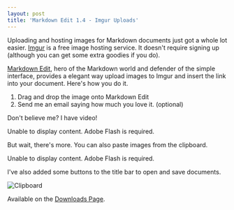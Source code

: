 ```yaml
---
layout: post  
title: 'Markdown Edit 1.4 - Imgur Uploads'
---
```

Uploading and hosting images for Markdown documents just got a whole lot easier. [Imgur](http://imgur.com) is a free image hosting service. It doesn't require signing up (although you can get some extra goodies if you do).

[Markdown Edit](http://mike-ward.net/markdownedit), hero of the Markdown world and defender of the simple interface, provides a elegant way upload images to Imgur and insert the link into your document. Here's how you do it.

1. Drag and drop the image onto Markdown Edit
2. Send me an email saying how much you love it. (optional)

Don't believe me? I have video!

<object id="scPlayer"  width="700" height="400" type="application/x-shockwave-flash" data="http://content.screencast.com/users/Mike-Ward/folders/Jing/media/5b296dea-20d4-4c2a-99d3-a2100e9d6f11/jingswfplayer.swf" >
 <param name="movie" value="http://content.screencast.com/users/Mike-Ward/folders/Jing/media/5b296dea-20d4-4c2a-99d3-a2100e9d6f11/jingswfplayer.swf" />
 <param name="quality" value="high" />
 <param name="bgcolor" value="#FFFFFF" />
 <param name="flashVars" value="thumb=http://content.screencast.com/users/Mike-Ward/folders/Jing/media/5b296dea-20d4-4c2a-99d3-a2100e9d6f11/FirstFrame.jpg&containerwidth=1579&containerheight=808&content=http://content.screencast.com/users/Mike-Ward/folders/Jing/media/5b296dea-20d4-4c2a-99d3-a2100e9d6f11/2015-03-29_0836.swf&blurover=false" />
 <param name="allowFullScreen" value="true" />
 <param name="scale" value="showall" />
 <param name="allowScriptAccess" value="always" />
 <param name="base" value="http://content.screencast.com/users/Mike-Ward/folders/Jing/media/5b296dea-20d4-4c2a-99d3-a2100e9d6f11/" />
 Unable to display content. Adobe Flash is required.
</object> 

But wait, there's more. You can also paste images from the clipboard.

<object id="scPlayer"  width="700" height="400" type="application/x-shockwave-flash" data="http://content.screencast.com/users/Mike-Ward/folders/Jing/media/f55c4964-925c-417f-9a80-bafadc162e9f/jingswfplayer.swf" >
 <param name="movie" value="http://content.screencast.com/users/Mike-Ward/folders/Jing/media/f55c4964-925c-417f-9a80-bafadc162e9f/jingswfplayer.swf" />
 <param name="quality" value="high" />
 <param name="bgcolor" value="#FFFFFF" />
 <param name="flashVars" value="thumb=http://content.screencast.com/users/Mike-Ward/folders/Jing/media/f55c4964-925c-417f-9a80-bafadc162e9f/FirstFrame.jpg&containerwidth=1251&containerheight=826&content=http://content.screencast.com/users/Mike-Ward/folders/Jing/media/f55c4964-925c-417f-9a80-bafadc162e9f/2015-03-31_copy_paste_image.swf&blurover=false" />
 <param name="allowFullScreen" value="true" />
 <param name="scale" value="showall" />
 <param name="allowScriptAccess" value="always" />
 <param name="base" value="http://content.screencast.com/users/Mike-Ward/folders/Jing/media/f55c4964-925c-417f-9a80-bafadc162e9f/" />
 Unable to display content. Adobe Flash is required.
</object> 

I've also added some buttons to the title bar to open and save documents.

![Clipboard](http://i.imgur.com/7DrzAVo.png)

Available on the [Downloads Page](http://mike-ward.net/downloads).